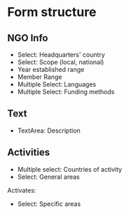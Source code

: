 # Form structure

## NGO Info
- Select: Headquarters' country
- Select: Scope (local, national)
- Year established range
- Member Range
- Multiple Select: Languages
- Multiple Select: Funding methods

## Text
- TextArea: Description

## Activities
- Multiple select: Countries of activity
- Select: General areas

Activates:
- Select: Specific areas